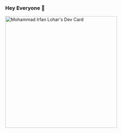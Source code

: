 ### Hey Everyone 👋
<!--
**devil-564/devil-564** is a ✨ _special_ ✨ repository because its `README.md` (this file) appears on your GitHub profile.

Here are some ideas to get you started:

- 🔭 I’m currently working on ...
- 🌱 I’m currently learning ...
- 👯 I’m looking to collaborate on ...
- 🤔 I’m looking for help with ...
- 💬 Ask me about ...
- 📫 How to reach me: ...
- 😄 Pronouns: ...
- ⚡ Fun fact: ...
--> 
<a href="https://app.daily.dev/devilirfan"><img src="https://api.daily.dev/devcards/v2/4dDyOIyuXQsvLphSNTQUi.png?type=default&r=n3q" width="356" alt="Mohammad Irfan Lohar's Dev Card"/></a>
